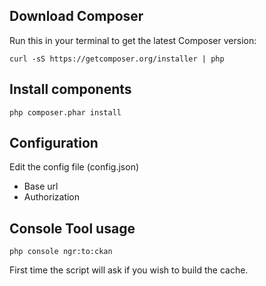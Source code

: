 ## Download Composer

Run this in your terminal to get the latest Composer version:

```
curl -sS https://getcomposer.org/installer | php
```

## Install components

```
php composer.phar install
```

## Configuration

Edit the config file (config.json)

* Base url
* Authorization

## Console Tool usage

```
php console ngr:to:ckan
```

First time the script will ask if you wish to build the cache.